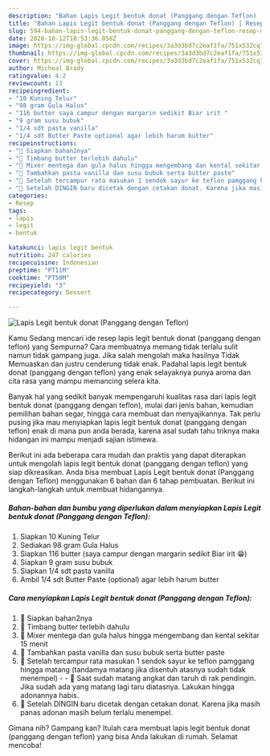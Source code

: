 ```yaml
---
description: "Bahan Lapis Legit bentuk donat (Panggang dengan Teflon) | Resep Membuat Lapis Legit bentuk donat (Panggang dengan Teflon) Yang Mudah Dan Praktis"
title: "Bahan Lapis Legit bentuk donat (Panggang dengan Teflon) | Resep Membuat Lapis Legit bentuk donat (Panggang dengan Teflon) Yang Mudah Dan Praktis"
slug: 594-bahan-lapis-legit-bentuk-donat-panggang-dengan-teflon-resep-membuat-lapis-legit-bentuk-donat-panggang-dengan-teflon-yang-mudah-dan-praktis
date: 2020-10-12T18:53:36.058Z
image: https://img-global.cpcdn.com/recipes/3a3d3bd7c2eaf1fa/751x532cq70/lapis-legit-bentuk-donat-panggang-dengan-teflon-foto-resep-utama.jpg
thumbnail: https://img-global.cpcdn.com/recipes/3a3d3bd7c2eaf1fa/751x532cq70/lapis-legit-bentuk-donat-panggang-dengan-teflon-foto-resep-utama.jpg
cover: https://img-global.cpcdn.com/recipes/3a3d3bd7c2eaf1fa/751x532cq70/lapis-legit-bentuk-donat-panggang-dengan-teflon-foto-resep-utama.jpg
author: Micheal Brady
ratingvalue: 4.2
reviewcount: 13
recipeingredient:
- "10 Kuning Telur"
- "98 gram Gula Halus"
- "116 butter saya campur dengan margarin sedikit Biar irit "
- "9 gram susu bubuk"
- "1/4 sdt pasta vanilla"
- "1/4 sdt Butter Paste optional agar lebih harum butter"
recipeinstructions:
- "🍩 Siapkan bahan2nya"
- "🍩 Timbang butter terlebih dahulu"
- "🍩 Mixer mentega dan gula halus hingga mengembang dan kental sekitar 15 menit"
- "🍩 Tambahkan pasta vanilla dan susu bubuk serta butter paste"
- "🍩 Setelah tercampur rata masukan 1 sendok sayur ke teflon pamggang hingga matang (tandamya matang jika disentuh atasnya sudah tidak menempel)  🍩 Saat sudah matang angkat dan taruh di rak pendingin. Jika sudah ada yang matang lagi taru diatasnya. Lakukan hingga adonannya habis."
- "🍩 Setelah DINGIN baru dicetak dengan cetakan donat. Karena jika masih panas adonan masih belum terlalu menempel."
categories:
- Resep
tags:
- lapis
- legit
- bentuk

katakunci: lapis legit bentuk 
nutrition: 247 calories
recipecuisine: Indonesian
preptime: "PT11M"
cooktime: "PT50M"
recipeyield: "3"
recipecategory: Dessert

---
```



![Lapis Legit bentuk donat (Panggang dengan Teflon)](https://img-global.cpcdn.com/recipes/3a3d3bd7c2eaf1fa/751x532cq70/lapis-legit-bentuk-donat-panggang-dengan-teflon-foto-resep-utama.jpg)

Kamu Sedang mencari ide resep lapis legit bentuk donat (panggang dengan teflon) yang Sempurna? Cara membuatnya memang tidak terlalu sulit namun tidak gampang juga. Jika salah mengolah maka hasilnya Tidak Memuaskan dan justru cenderung tidak enak. Padahal lapis legit bentuk donat (panggang dengan teflon) yang enak selayaknya punya aroma dan cita rasa yang mampu memancing selera kita.

Banyak hal yang sedikit banyak mempengaruhi kualitas rasa dari lapis legit bentuk donat (panggang dengan teflon), mulai dari jenis bahan, kemudian pemilihan bahan segar, hingga cara membuat dan menyajikannya. Tak perlu pusing jika mau menyiapkan lapis legit bentuk donat (panggang dengan teflon) enak di mana pun anda berada, karena asal sudah tahu triknya maka hidangan ini mampu menjadi sajian istimewa.




Berikut ini ada beberapa cara mudah dan praktis yang dapat diterapkan untuk mengolah lapis legit bentuk donat (panggang dengan teflon) yang siap dikreasikan. Anda bisa membuat Lapis Legit bentuk donat (Panggang dengan Teflon) menggunakan 6 bahan dan 6 tahap pembuatan. Berikut ini langkah-langkah untuk membuat hidangannya.

<!--inarticleads1-->

##### Bahan-bahan dan bumbu yang diperlukan dalam menyiapkan Lapis Legit bentuk donat (Panggang dengan Teflon):

1. Siapkan 10 Kuning Telur
1. Sediakan 98 gram Gula Halus
1. Siapkan 116 butter (saya campur dengan margarin sedikit Biar irit 😁)
1. Siapkan 9 gram susu bubuk
1. Siapkan 1/4 sdt pasta vanilla
1. Ambil 1/4 sdt Butter Paste (optional) agar lebih harum butter




<!--inarticleads2-->

##### Cara menyiapkan Lapis Legit bentuk donat (Panggang dengan Teflon):

1. 🍩 Siapkan bahan2nya
1. 🍩 Timbang butter terlebih dahulu
1. 🍩 Mixer mentega dan gula halus hingga mengembang dan kental sekitar 15 menit
1. 🍩 Tambahkan pasta vanilla dan susu bubuk serta butter paste
1. 🍩 Setelah tercampur rata masukan 1 sendok sayur ke teflon pamggang hingga matang (tandamya matang jika disentuh atasnya sudah tidak menempel) -  - 🍩 Saat sudah matang angkat dan taruh di rak pendingin. Jika sudah ada yang matang lagi taru diatasnya. Lakukan hingga adonannya habis.
1. 🍩 Setelah DINGIN baru dicetak dengan cetakan donat. Karena jika masih panas adonan masih belum terlalu menempel.




Gimana nih? Gampang kan? Itulah cara membuat lapis legit bentuk donat (panggang dengan teflon) yang bisa Anda lakukan di rumah. Selamat mencoba!
